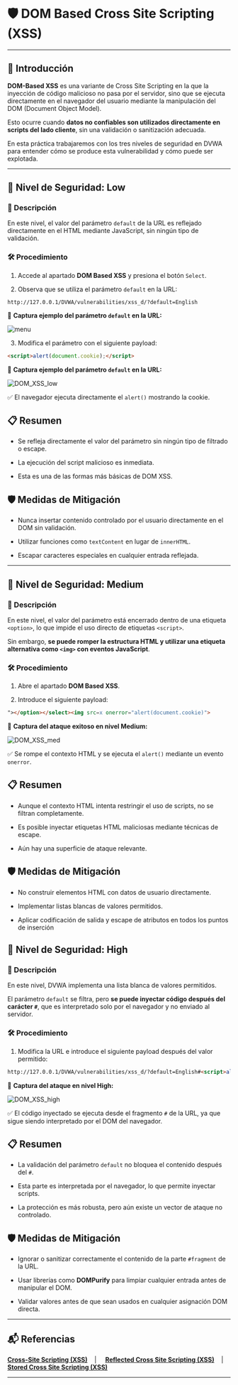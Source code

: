 # 🛡️ DOM Based Cross Site Scripting (XSS)

---

## 📖 Introducción

**DOM-Based XSS** es una variante de Cross Site Scripting en la que la inyección de código malicioso no pasa por el servidor, sino que se ejecuta directamente en el navegador del usuario mediante la manipulación del DOM (Document Object Model).

Esto ocurre cuando **datos no confiables son utilizados directamente en scripts del lado cliente**, sin una validación o sanitización adecuada.

En esta práctica trabajaremos con los tres niveles de seguridad en DVWA para entender cómo se produce esta vulnerabilidad y cómo puede ser explotada.

---

## 🔷 Nivel de Seguridad: Low

### 📌 Descripción

En este nivel, el valor del parámetro `default` de la URL es reflejado directamente en el HTML mediante JavaScript, sin ningún tipo de validación.


### 🛠️ Procedimiento

1. Accede al apartado **DOM Based XSS** y presiona el botón `Select`.

2. Observa que se utiliza el parámetro `default` en la URL:

```http
http://127.0.0.1/DVWA/vulnerabilities/xss_d/?default=English
```


📸 **Captura ejemplo del parámetro `default` en la URL:**


![menu](https://github.com/XaviGimReu/PPS-10836126/blob/main/template-main/RA3/RA3_2/assets/DOM_Based_Cross_Site_Scripting(XSS)%20-%20low_1.png)


3. Modifica el parámetro con el siguiente payload:

```html
<script>alert(document.cookie);</script>
```

📸 **Captura ejemplo del parámetro `default` en la URL:**


![DOM_XSS_low](https://github.com/XaviGimReu/PPS-10836126/blob/main/template-main/RA3/RA3_2/assets/DOM_Based_Cross_Site_Scripting(XSS)%20-%20low_2.png)

✅ El navegador ejecuta directamente el `alert()` mostrando la cookie.


## 📋 Resumen

- Se refleja directamente el valor del parámetro sin ningún tipo de filtrado o escape.

- La ejecución del script malicioso es inmediata.

- Esta es una de las formas más básicas de DOM XSS.


## 🛡️ Medidas de Mitigación

- Nunca insertar contenido controlado por el usuario directamente en el DOM sin validación.

- Utilizar funciones como `textContent` en lugar de `innerHTML`.

- Escapar caracteres especiales en cualquier entrada reflejada.

---

## 🔶 Nivel de Seguridad: Medium

### 📌 Descripción

En este nivel, el valor del parámetro está encerrado dentro de una etiqueta `<option>`, lo que impide el uso directo de etiquetas `<script>`. 

Sin embargo, **se puede romper la estructura HTML y utilizar una etiqueta alternativa como `<img>` con eventos JavaScript**.


### 🛠️ Procedimiento

1. Abre el apartado **DOM Based XSS**.

2. Introduce el siguiente payload:

```html
"></option></select><img src=x onerror="alert(document.cookie)">
```

📸 **Captura del ataque exitoso en nivel Medium:**


![DOM_XSS_med](https://github.com/XaviGimReu/PPS-10836126/blob/main/template-main/RA3/RA3_2/assets/DOM_Based_Cross_Site_Scripting(XSS)%20-%20med_1.png)

✅ Se rompe el contexto HTML y se ejecuta el `alert()` mediante un evento `onerror`.


## 📋 Resumen

- Aunque el contexto HTML intenta restringir el uso de scripts, no se filtran completamente.

- Es posible inyectar etiquetas HTML maliciosas mediante técnicas de escape.

- Aún hay una superficie de ataque relevante.


## 🛡️ Medidas de Mitigación

- No construir elementos HTML con datos de usuario directamente.

- Implementar listas blancas de valores permitidos.

- Aplicar codificación de salida y escape de atributos en todos los puntos de inserción


## 💠 Nivel de Seguridad: High

### 📌 Descripción

En este nivel, DVWA implementa una lista blanca de valores permitidos.

El parámetro `default` se filtra, pero **se puede inyectar código después del carácter `#`**, que es interpretado solo por el navegador y no enviado al servidor.


### 🛠️ Procedimiento

1. Modifica la URL e introduce el siguiente payload después del valor permitido:

```html
http://127.0.0.1/DVWA/vulnerabilities/xss_d/?default=English#<script>alert(document.cookie);</script>
```

📸 **Captura del ataque en nivel High:**


![DOM_XSS_high](https://github.com/XaviGimReu/PPS-10836126/blob/main/template-main/RA3/RA3_2/assets/DOM_Based_Cross_Site_Scripting(XSS)%20-%20high_1.png)

✅ El código inyectado se ejecuta desde el fragmento `#` de la URL, ya que sigue siendo interpretado por el DOM del navegador.


## 📋 Resumen

- La validación del parámetro `default` no bloquea el contenido después del `#`.

- Esta parte es interpretada por el navegador, lo que permite inyectar scripts.

- La protección es más robusta, pero aún existe un vector de ataque no controlado.


## 🛡️ Medidas de Mitigación

- Ignorar o sanitizar correctamente el contenido de la parte `#fragment` de la URL.

- Usar librerías como **DOMPurify** para limpiar cualquier entrada antes de manipular el DOM.

- Validar valores antes de que sean usados en cualquier asignación DOM directa.


---

## 📬 Referencias

**[Cross-Site Scripting (XSS)](https://github.com/XaviGimReu/PPS-10836126/tree/main/template-main/RA3/RA3_2/Cross-Site%20Scripting%20(XSS))**&nbsp;&nbsp;&nbsp; | &nbsp;&nbsp;&nbsp;
**[Reflected Cross Site Scripting (XSS)](https://github.com/XaviGimReu/PPS-10836126/tree/main/template-main/RA3/RA3_2/Cross-Site%20Scripting%20(XSS)/Reflected%20Cross%20Site%20Scripting%20(XSS))**&nbsp;&nbsp;&nbsp; | &nbsp;&nbsp;&nbsp;
**[Stored Cross Site Scripting (XSS)](https://github.com/XaviGimReu/PPS-10836126/tree/main/template-main/RA3/RA3_2/Cross-Site%20Scripting%20(XSS)/Stored%20Cross%20Site%20Scripting%20(XSS))**

---
